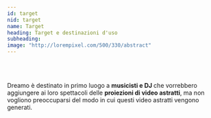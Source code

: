 ```yaml
---
id: target
nid: target
name: Target
heading: Target e destinazioni d'uso 
subheading: 
image: "http://lorempixel.com/500/330/abstract"
---
```


<br><br>
<p> Dreamo è destinato in primo luogo a <b> musicisti e DJ </b> che vorrebbero aggiungere ai loro spettacoli delle <b> proiezioni di video astratti</b>, ma non vogliono preoccuparsi del modo in cui questi video astratti vengono generati. <p/>
